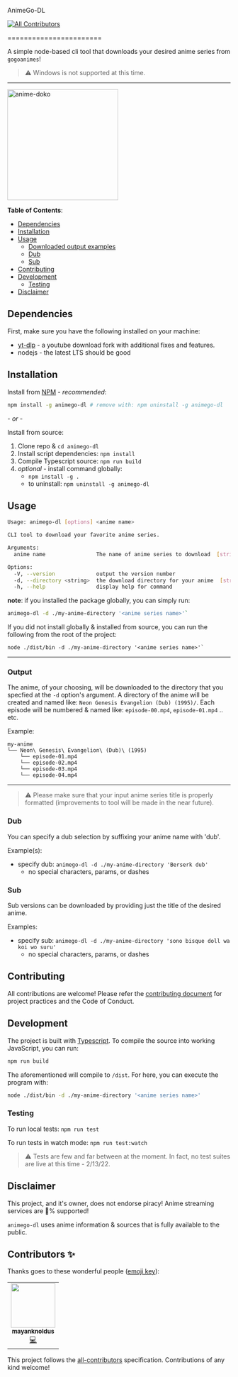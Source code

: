 AnimeGo-DL
<!-- ALL-CONTRIBUTORS-BADGE:START - Do not remove or modify this section -->
[![All Contributors](https://img.shields.io/badge/all_contributors-1-orange.svg?style=flat-square)](#contributors-)
<!-- ALL-CONTRIBUTORS-BADGE:END -->
=======================

A simple node-based cli tool that downloads your desired anime series from `gogoanimes`!

> :warning: Windows is not supported at this time.

---

<img src="./.github/readme-images/a.png" alt="anime-doko" width="250" height="250">
<br />

**Table of Contents**:
* [Dependencies](#dependencies)
* [Installation](#installation)
* [Usage](#usage)
  - [Downloaded output examples](#output)
  - [Dub](#dub)
  - [Sub](#sub)
* [Contributing](#contributing)
* [Development](#development)
  - [Testing](#testing)
* [Disclaimer](#disclaimer)

## Dependencies

First, make sure you have the following installed on your machine:
* [yt-dlp](https://github.com/yt-dlp/yt-dlp) - a youtube download fork with additional fixes and features.
* nodejs - the latest LTS should be good

## Installation

Install from [NPM](https://www.npmjs.com/package/animego-dl) - *recommended*:
```sh
npm install -g animego-dl # remove with: npm uninstall -g animego-dl
```

\- *or* -

Install from source:
1. Clone repo & `cd animego-dl`
2. Install script dependencies: `npm install`
3. Compile Typescript source: `npm run build`
4. *optional* - install command globally:
    * `npm install -g .`
    * to uninstall: `npm uninstall -g animego-dl`

## Usage

```sh
Usage: animego-dl [options] <anime name>

CLI tool to download your favorite anime series.

Arguments:
  anime name                The name of anime series to download  [string] [required]

Options:
  -V, --version             output the version number
  -d, --directory <string>  the download directory for your anime  [string] [required]
  -h, --help                display help for command
```

**note**: if you installed the package globally, you can simply run:

```sh
animego-dl -d ./my-anime-directory '<anime series name>'`
```

If you did not install globally & installed from source, you can run the following from the root of the project:
```
node ./dist/bin -d ./my-anime-directory '<anime series name>'`
```

---

### Output

The anime, of your choosing, will be downloaded to the directory that you
specfied at the `-d` option's argument.  A directory of the anime will be
created and named like: `Neon Genesis Evangelion (Dub) (1995)/`.  Each episode will be
numbered & named like: `episode-00.mp4`, `episode-01.mp4` .. etc.

Example:
```
my-anime
└── Neon\ Genesis\ Evangelion\ (Dub)\ (1995)
    └── episode-01.mp4
    └── episode-02.mp4
    └── episode-03.mp4
    └── episode-04.mp4

```

---

> :warning: Please make sure that your input anime series title is properly
> formatted (improvements to tool will be made in the near future).

### Dub

You can specify a dub selection by suffixing your anime name with 'dub'.

Example(s):
  * specify dub: `animego-dl -d ./my-anime-directory 'Berserk dub'`
    - no special characters, params, or dashes

### Sub

Sub versions can be downloaded by providing just the title of the desired anime.

Examples:
  * specify sub: `animego-dl -d ./my-anime-directory 'sono bisque doll wa koi wo suru'`
    - no special characters, params, or dashes

## Contributing

All contributions are welcome!  Please refer the [contributing document](CONTRIBUTING.md) for
project practices and the Code of Conduct.

## Development

The project is built with [Typescript](https://www.typescriptlang.org/).  To
compile the source into working JavaScript, you can run:
```bash
npm run build
```

The aforementioned will compile to `/dist`.  For here, you can execute the
program with:
```bash
node ./dist/bin -d ./my-anime-directory '<anime series name>'
```

### Testing

To run local tests: `npm run test`

To run tests in watch mode: `npm run test:watch`

> :warning: Tests are few and far between at the moment.  In fact, no test
> suites are live at this time - 2/13/22.

## Disclaimer

This project, and it's owner, does not endorse piracy!  Anime streaming services are
:100:% supported!

`animego-dl` uses anime information & sources that is fully available to the public.

## Contributors ✨

Thanks goes to these wonderful people ([emoji key](https://allcontributors.org/docs/en/emoji-key)):

<!-- ALL-CONTRIBUTORS-LIST:START - Do not remove or modify this section -->
<!-- prettier-ignore-start -->
<!-- markdownlint-disable -->
<table>
  <tr>
    <td align="center"><a href="https://github.com/mayanknoldus"><img src="https://avatars.githubusercontent.com/u/82813390?v=4?s=100" width="100px;" alt=""/><br /><sub><b>mayanknoldus</b></sub></a><br /><a href="https://github.com/vinnyA3/animego-dl/commits?author=mayanknoldus" title="Code">💻</a></td>
  </tr>
</table>

<!-- markdownlint-restore -->
<!-- prettier-ignore-end -->

<!-- ALL-CONTRIBUTORS-LIST:END -->

This project follows the [all-contributors](https://github.com/all-contributors/all-contributors) specification. Contributions of any kind welcome!